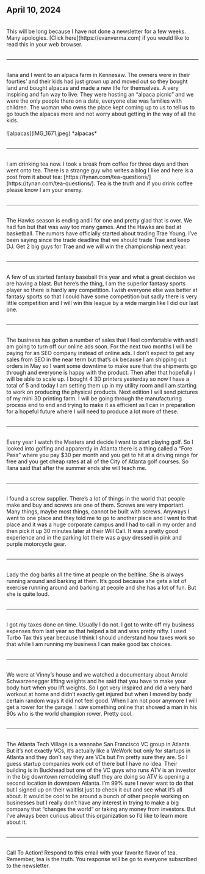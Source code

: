## April 10, 2024
<br>
This will be long because I have not done a newsletter for a few weeks. Many apologies. [Click here](https://evanverma.com) if you would like to read this in your web browser.
<br><br>

----

<br>
Ilana and I went to an alpaca farm in Kennesaw. The owners were in their fourties’ and their kids had just grown up and moved out so they bought land and bought alpacas and made a new life for themselves. A very inspiring and fun way to live. They were hosting an “alpaca picnic” and we were the only people there on a date, everyone else was families with children. The woman who owns the place kept coming up to us to tell us to go touch the alpacas more and not worry about getting in the way of all the kids.
<br><br>
![alpacas](IMG_1671.jpeg)
*alpacas*
<br><br>

----

<br>
I am drinking tea now. I took a break from coffee for three days and then went onto tea. There is a strange guy who writes a blog I like and here is a post from it about tea: [https://tynan.com/tea-questions/](https://tynan.com/tea-questions/). Tea is the truth and if you drink coffee please know I am your enemy.
<br><br>

---- 

<br>
The Hawks season is ending and I for one and pretty glad that is over. We had fun but that was way too many games. And the Hawks are bad at basketball. The rumors have officially started about trading Trae Young. I’ve been saying since the trade deadline that we should trade Trae and keep DJ. Get 2 big guys for Trae and we will win the championship next year.
<br><br>

----

<br>
A few of us started fantasy baseball this year and what a great decision we are having a blast. But here’s the thing, I am the superior fantasy sports player so there is hardly any competition. I wish everyone else was better at fantasy sports so that I could have some competition but sadly there is very little competition and I will win this league by a wide margin like I did our last one.
<br><br>

----

<br>
The business has gotten a number of sales that I feel comfortable with and I am going to turn off our online ads soon. For the next two months I will be paying for an SEO company instead of online ads. I don’t expect to get any sales from SEO in the near term but that’s ok because I am shipping out orders in May so I want some downtime to make sure that the shipments go through and everyone is happy with the product. Then after that hopefully I will be able to scale up. I bought 4 3D printers yesterday so now I have a total of 5 and today I am setting them up in my utility room and I am starting to work on producing the physical products. Next edition I will send pictures of my mini 3D printing farm. I will be going through the manufacturing process end to end and trying to make it as efficient as I can in preparation for a hopeful future where I will need to produce a lot more of these.
<br><br>

---- 

<br>
Every year I watch the Masters and decide I want to start playing golf. So I looked into golfing and apparently in Atlanta there is a thing called a “Fore Pass” where you pay $30 per month and you get to hit at a driving range for free and you get cheap rates at all of the City of Atlanta golf courses. So Ilana said that after the summer ends she will teach me.
<br><br>

----

<br>
I found a screw supplier. There’s a lot of things in the world that people make and buy and screws are one of them. Screws are very important. Many things, maybe most things, cannot be built with screws. Anyways I went to one place and they told me to go to another place and I went to that place and it was a huge corporate campus and I had to call in my order and then pick it up 30 minutes later at their Will Call. It was a pretty good experience and in the parking lot there was a guy dressed in pink and purple motorcycle gear.
<br><br>

----

<br>
Lady the dog barks all the time at people on the beltline. She is always running around and barking at them. It’s good because she gets a lot of exercise running around and barking at people and she has a lot of fun. But she is quite loud.
<br><br>

----

<br>
I got my taxes done on time. Usually I do not. I got to write off my business expenses from last year so that helped a bit and was pretty nifty. I used Turbo Tax this year because I think I should understand how taxes work so that while I am running my business I can make good tax choices.
<br><br>

----

<br>
We were at Vinny’s house and we watched a documentary about Arnold Schwarzenegger lifting weights and he said that you have to make your body hurt when you lift weights. So I got very inspired and did a very hard workout at home and didn’t exactly get injured but when I moved by body certain random ways it did not feel good. When I am not poor anymore I will get a rower for the garage. I saw something online that showed a man in his 90s who is the world champion rower. Pretty cool.
<br><br>

----

<br>
The Atlanta Tech Village is a wannabe San Francisco VC group in Atlanta. But it’s not exactly VCs, it’s actually like a WeWork but only for startups in Atlanta and they don’t say they are VCs but I’m pretty sure they are. So I guess startup companies work out of there but I have no idea. Their building is in Buckhead but one of the VC guys who runs ATV is an investor in the big downtown remodeling stuff they are doing so ATV is opening a second location in downtown Atlanta. I’m 99% sure I never want to do that but I signed up on their waitlist just to check it out and see what it’s all about. It would be cool to be around a bunch of other people working on businesses but I really don’t have any interest in trying to make a big company that “changes the world” or taking any money from investors. But I’ve always been curious about this organization so I’d like to learn more about it.
<br><br>

----

<br>
Call To Action! Respond to this email with your favorite flavor of tea. Remember, tea is the truth. You response will be go to everyone subscribed to the newsletter.
